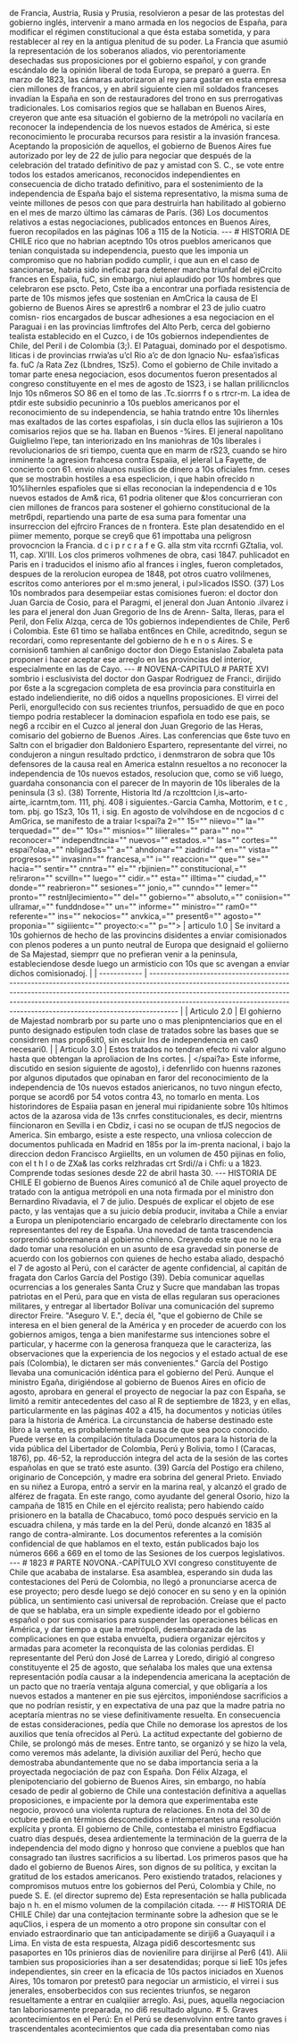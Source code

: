 de Francia, Austria, Rusia y Prusia, resolvieron a pesar de las protestas del gobierno inglés, intervenir a mano armada en los negocios de España, para modificar el régimen constitucional a que ésta estaba sometida, y para restablecer al rey en la antigua plenitud de su poder. La Francia que asumió la representación de los soberanos aliados, vio perentoriamente desechadas sus proposiciones por el gobierno español, y con grande escándalo de la opinión liberal de toda Europa, se preparó a guerra. En marzo de 1823, las cámaras autorizaron al rey para gastar en esta empresa cien millones de francos, y en abril siguiente cien mil soldados franceses invadían la España en son de restauradores del trono en sus prerrogativas tradicionales. Los comisarios regios que se hallaban en Buenos Aires, creyeron que ante esa situación el gobierno de la metrópoli no vacilaría en reconocer la independencia de los nuevos estados de América, si este reconocimiento le procuraba recursos para resistir a la invasión francesa. Aceptando la proposición de aquellos, el gobierno de Buenos Aires fue autorizado por ley de 22 de julio para negociar que después de la celebración del tratado definitivo de paz y amistad con S. C., se vote entre todos los estados americanos, reconocidos independientes en consecuencia de dicho tratado definitivo, para el sostenimiento de la independencia de España bajo el sistema representativo, la misma suma de veinte millones de pesos con que para destruirla han habilitado al gobierno en el mes de marzo último las cámaras de París. (36) Los documentos relativos a estas negociaciones, publicados entonces en Buenos Aires, fueron recopilados en las páginas 106 a 115 de la Noticia. --- # HISTORIA DE CHILE rico que no habrian aceptndo 10s otros pueblos americanos que tenian conquistada su independencia, puesto que les imponia un compromiso que no habrian podido cumplir, i que aun en el caso de sancionarse, habria sido ineficaz para detener marcha triunfal del ejCrcito frances en Espaiia, fuC, sin embargo, niui aplaudido por 10s hombres que celebraron ese pscto. Peto, Cste iba a encontrar una porfiada resistencia de parte de 10s mismos jefes que sostenian en AmCrica la causa de El gobierno de Buenos Aires se aprestlr6 a nombrar el 23 de julio cuatro comisn- rios encargados de buscar adhesiones a esa negociacion en el Paraguai i en las provincias limftrofes del Alto Perb, cerca del gobierno tealista establecido en el Cuzco, i de 10s gobiernos independientes de Chile, del Peril i de Colombia (3;). El Pataguai, dominado por el despotismo. liticas i de provincias rrwia’as u’cl Rio a’c de don lgnacio Nu- esfaa’isficas fa. fuC /a Rata Zez (Lbndres, 1Sz5). Como el gobierno de Chile invitado a tomar parte enesa negociacion, esos documentos fueron presentados al congreso constituyente en el mes de agosto de 1S23, i se hallan prililicnclos Injo 10s n6meros SO 86 en el tomo de las .Tc.siorrrs f o s rtrcr-m. La idea de ptdir este subsidio pecuninrio a 10s pueblos americanos por el reconocimiento de su independencia, se hahia tratndo entre 10s lihernles mas exaltados de las cortes espafiolas, i sin ducla ellos las sujirieron a 10s comisarios rejios que se ha. llaban en Buenos -%ires. El jeneral napolitano Guiglielmo I’epe, tan interiorizado en Ins maniohras de 10s liberales i revolucionarios de sri tiempo, cuenta que en marm de rS23, cuando se hiro inminente !a agresion frahcesa contra Espaiia, el jeleral La Fayette, de concierto con 61. envio nlaunos nusilios de dinero a 10s oficiales fmn. ceses que se mostrabin hostiles a esa especlicion, i que habin ofrecido n 10%lihernles espafioles que si ellas reconocian la independencia d e 10s nuevos estados de Am&#x26; rica, 61 podria olitener que &#x26;!os concurrieran con cien millones de francos para sostener el gohierno constitucional de la metr6pdi, repartiendo una parte de esa suma para fomentar una insurreccion del ejfrciro Frances de n frontera. Este plan desatendido en el piimer memento, porque se crey6 que 61 impottaba una peligrosn provocncion la Francia. d c i p r c r a f e G. alla stm vita rccrnfi GZtalia, vol. 11, cap. XI’III. Los clos primeros volhmenes de obra, casi 1847. puhlicadot en Paris en i traducidos el inismo afio al frances i ingles, fueron completados, despues de la rerolucion europea de 1848, pot otros cuatro volilmenes, escritos como anteriores por el m:smo jeneral, i pul>licados ISSO. (37) Los 10s nombrados para desempeiiar estas comisiones fueron: el doctor don Juan Garcia de Cosio, para el Paragmi, el jeneral don Juan Antonio .ilvarez i les para el jeneral don Juan Gregorio de Ins de Arenn- Salta, IIeras, para el Peril, don Felix Alzqa, cerca de 10s gobiernos independientes de Chile, Per6 i Colombia. Este 61 timo se hallaba ent6nces en Chile, acreditndo, segun se recordari, como representante del gobierno de h e n o s Aires. S e cornision6 tamhien al can6nigo doctor don Diego Estanislao Zabaleta pata proponer i hacer aceptar ese arreglo en las provincias del interior, especialmente en las de Cayo. --- # NOVENA-CAPITULO # PARTE XVI sombrio i esclusivista del doctor don Gaspar Rodriguez de Franci:, dirijido por 6ste a la scgregacion completa de esa provincia para constituirla en estado indeliendierite, no di6 oidos a nquellns proposiciones. El virrei del Perli, enorgul!ecido con sus recientes triunfos, persuadido de que en poco tiempo podria restablecer la dominacion espafiola en todo ese pais, se neg6 a rccibir en el Cuzco al jeneral don Juan Gregorio de las Heras, comisario del gobierno de Buenos .Aires. Las conferencias que 6ste tuvo en Saltn con el brigadier don Baldoniero Espartero, representante del virrei, no condujeron a ningun resultado prdctico, i denmstraron de sobra que 10s defensores de la causa real en America estalnn resueltos a no reconocer la independencia de 10s nuevos estados, resolucion que, como se vi6 luego, guardaha consonancia con el parecer de In mayorin de 10s liberales de la peninsula (3 s). (38) Torrente, Historia ltd /a rczolttcion I,is~arto-airte,.icarntm,tom. 111, phj. 408 i siguientes.-Garcia Camha, Mottorim, e t c , tom. pbj. go 1Sz3, 10s 11, i sig. En agosto de volvihdose en de ncgocios d c AmGrica, se manifesto de a traiar I<spai?a 2="" 15="" niievo="" la="" terquedad="" de="" 10s="" misnios="" lilierales="" para="" no="" reconocer="" independtncia="" nuevos="" estados.="" las="" cortes="" espai?olaa,="" nbligad3s="" a="" ahndonar="" ziadrid="" en="" vista="" progresos="" invasinn="" francesa,="" i="" reaccion="" que="" se="" hacia="" sentir="" cnntra="" el="" rbjinien="" constitucional,="" re!iraron="" scvilln="" luego="" cidir.="" esta="" illtima="" ciudad,="" donde="" reabrieron="" sesiones="" jonio,="" cunndo="" lemer="" pronto="" restnljlecimiento="" del="" gobierno="" absoluto,="" coniision="" ullramar,="" funddndose="" un="" informe="" ministro="" ram0="" referente="" ins="" nekocios="" anvkica,="" present6="" agosto="" proponia="" sigiiientc="" proyecto:&#x3C;="" p=""> | articulo 1.0 | Se invitard a 10s gohiernos de hecho de las provincins disidentes a enviar comisionados con plenos poderes a un punto neutral de Europa que designaid el goliierno de Sa Majestad, siemprr que no prefieran venir a la peninsula, estableciendose desde luego un armisticio con 10s que sc avengan a enviar dichos comisionadoj. | | ------------ | -------------------------------------------------------------------------------------------------------------------------------------------------------------------------------------------------------------------------------------------------------------------------------------------------------------------------------- | | Articulo 2.0 | El gohierno de Majestad nombrarb por su parte uno o mas plenipntenciarios que en el punto designado estipulen todn clase de tratados sobre las bases que se considrren mas prop6sit0, sin escluir Ins de independencia en cas0 necesari0. | | Articulo 3.0 | Estos tratados no tendran efecto ni valor alguno hasta que obtengan la aproliacion de Ins cortes. | </spai?a> Este informe, discutido en sesion siguiente de agosto), i defenrlido con huenns razones por algunos diputados que opinaban en faror del reconocimiento de la independencia de 10s nuevos estados aniericanos, no tuvo ningun efecto, porque se acord6 por 54 votos contra 43, no tomarlo en menta. Los historindores de Espaiia pasan en jeneral mui ripidaniente sobre 10s hltimos actos de la azarosa vida de 13s cnrfes constitucionales, es decir, mientrns fiincionaron en Sevilla i en Cbdiz, i casi no se ocupan de tfJS negocios de America. Sin embargo, esiste a este respecto, una vnliosa coleccion de documentos puhlicada en Madrid en 185s por la im-prenta nacional, i bajo la direccion dedon Francisco Argiiellts, en un volumen de 450 pijinas en folio, con el t h l o de ZXa&#x26; las corks relzhradas crt Srdi//a i Chfi: u a 1823. Comprende todas sesiones desde 22 de abril hasta 30. --- HISTORIA DE CHILE El gobierno de Buenos Aires comunicó a1 de Chile aquel proyecto de tratado con la antigua metrópoli en una nota firmada por el ministro don Bernardino Rivadavia, el 7 de julio. Después de explicar el objeto de ese pacto, y las ventajas que a su juicio debía producir, invitaba a Chile a enviar a Europa un plenipotenciario encargado de celebrarlo directamente con los representantes del rey de España. Una novedad de tanta trascendencia sorprendió sobremanera al gobierno chileno. Creyendo este que no le era dado tomar una resolución en un asunto de esa gravedad sin ponerse de acuerdo con los gobiernos con quienes de hecho estaba aliado, despachó el 7 de agosto al Perú, con el carácter de agente confidencial, al capitán de fragata don Carlos García del Postigo (39). Debía comunicar aquellas ocurrencias a los generales Santa Cruz y Sucre que mandaban las tropas patriotas en el Perú, para que en vista de ellas regularan sus operaciones militares, y entregar al libertador Bolívar una comunicación del supremo director Freire. "Aseguro V. E.", decía él, "que el gobierno de Chile se interesa en el bien general de la América y en proceder de acuerdo con los gobiernos amigos, tenga a bien manifestarme sus intenciones sobre el particular, y hacerme con la generosa franqueza que le caracteriza, las observaciones que la experiencia de los negocios y el estado actual de ese país (Colombia), le dictaren ser más convenientes." García del Postigo llevaba una comunicación idéntica para el gobierno del Perú. Aunque el ministro Egaña, dirigiéndose al gobierno de Buenos Aires en oficio de agosto, aprobara en general el proyecto de negociar la paz con España, se limitó a remitir antecedentes del caso al R de septiembre de 1823, y en ellas, particularmente en las páginas 402 a 415, ha documentos y noticias útiles para la historia de América. La circunstancia de haberse destinado este libro a la venta, es probablemente la causa de que sea poco conocido. Puede verse en la compilación titulada Documentos para la historia de la vida pública del Libertador de Colombia, Perú y Bolivia, tomo I (Caracas, 1876), pp. 46-52, la reproducción integra del acta de la sesión de las cortes españolas en que se trató este asunto. (39) García del Postigo era chileno, originario de Concepción, y madre era sobrina del general Prieto. Enviado en su niñez a Europa, entró a servir en la marina real, y alcanzó el grado de alférez de fragata. En este rango, como ayudante del general Osorio, hizo la campaña de 1815 en Chile en el ejército realista; pero habiendo caído prisionero en la batalla de Chacabuco, tomó poco después servicio en la escuadra chilena, y más tarde en la del Perú, donde alcanzó en 1835 al rango de contra-almirante. Los documentos referentes a la comisión confidencial de que hablamos en el texto, están publicados bajo los números 666 a 669 en el tomo de las Sesiones de los cuerpos legislativos. --- # 1823 # PARTE N0VONA.-CAPÍTULO XVI congreso constituyente de Chile que acababa de instalarse. Esa asamblea, esperando sin duda las contestaciones del Perú de Colombia, no llegó a pronunciarse acerca de ese proyecto; pero desde luego se dejó conocer en su seno y en la opinión pública, un sentimiento casi universal de reprobación. Creíase que el pacto de que se hablaba, era un simple expediente ideado por el gobierno español o por sus comisarios para suspender las operaciones bélicas en América, y dar tiempo a que la metrópoli, desembarazada de las complicaciones en que estaba envuelta, pudiera organizar ejércitos y armadas para acometer la reconquista de las colonias perdidas. El representante del Perú don José de Larrea y Loredo, dirigió al congreso constituyente el 25 de agosto, que señalaba los males que una extensa representación podía causar a la independencia americana la aceptación de un pacto que no traería ventaja alguna comercial, y que obligaría a los nuevos estados a mantener en pie sus ejércitos, imponiéndose sacrificios a que no podrían resistir, y en expectativa de una paz que la madre patria no aceptaría mientras no se viese definitivamente resuelta. En consecuencia de estas consideraciones, pedía que Chile no demorase los aprestos de los auxilios que tenía ofrecidos al Perú. La actitud expectante del gobierno de Chile, se prolongó más de meses. Entre tanto, se organizó y se hizo la vela, como veremos más adelante, la división auxiliar del Perú, hecho que demostraba abundantemente que no se daba importancia seria a la proyectada negociación de paz con España. Don Félix Alzaga, el plenipotenciario del gobierno de Buenos Aires, sin embargo, no había cesado de pedir al gobierno de Chile una contestación definitiva a aquellas proposiciones, e impaciente por la demora que experimentaba este negocio, provocó una violenta ruptura de relaciones. En nota del 30 de octubre pedía en términos descomedidos e intemperantes una resolución explícita y pronta. El gobierno de Chile, contestaba el ministro Egdfiacua cuatro días después, desea ardientemente la terminación de la guerra de la independencia del modo digno y honroso que conviene a pueblos que han consagrado tan ilustres sacrificios a su libertad. Los primeros pasos que ha dado el gobierno de Buenos Aires, son dignos de su política, y excitan la gratitud de los estados americanos. Pero existiendo tratados, relaciones y compromisos mutuos entre los gobiernos del Perú, Colombia y Chile, no puede S. E. (el director supremo de) Esta representación se halla publicada bajo n h. en el mismo volumen de la compilación citada. --- # HISTORIA DE CHILE Chile) dar una contejtacion terminante sobre la adhesion que se le aquClios, i espera de un momento a otro propone sin consultar con el enviado estraordinario que tan anticipadamente se diriji6 a Guayaquil i a Lima. En vista de esta respuesta, Alzaga pidi6 descortesmentc sus pasaportes en 10s prinieros dias de novienilire para dirijirse al Per6 (41). Alii tambien sus proposiciories ihan a ser desatendidas; porque si IieE 10s jefes independientes, sin creer en la eficacia de 10s pactos iniciados en Xuenos Aires, 10s tomaron por pretest0 para negociar un armisticio, el virrei i sus jenerales, ensoberbecidos con sus recientes triunfos, se negaron resueltamente a entrar en cualqiiier arreglo. Asi, pues, aquella negociacion tan laboriosamente preparada, no di6 resultado alguno. # 5. Graves acontecimientos en el Perú: En el Perú se desenvolvinn entre tanto graves i trascendentales acontecimientos que cada dia presentaban como nias